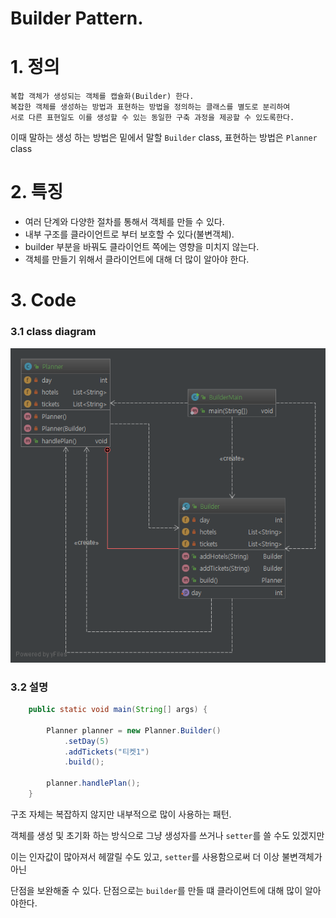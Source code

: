 ﻿# Builder Pattern.

# 1. 정의
    복합 객체가 생성되는 객체를 캡슐화(Builder) 한다.
    복잡한 객체를 생성하는 방법과 표현하는 방법을 정의하는 클래스를 별도로 분리하여
    서로 다른 표현일도 이를 생성할 수 있는 동일한 구축 과정을 제공할 수 있도록한다.


이때 말하는 생성 하는 방법은 밑에서 말할 `Builder` class, 표현하는 방법은 `Planner` class

# 2. 특징

* 여러 단계와 다양한 절차를 통해서 객체를 만들 수 있다.
* 내부 구조를 클라이언트로 부터 보호할 수 있다(불변객체).
* builder 부분을 바꿔도 클라이언트 쪽에는 영향을 미치지 않는다.
* 객체를 만들기 위해서 클라이언트에 대해 더 많이 알아야 한다.


# 3. Code

### 3.1 class diagram
![ClassDiagram](./ClassDiagram.png)

### 3.2 설명

```java
    public static void main(String[] args) {
    
        Planner planner = new Planner.Builder()
            .setDay(5)
            .addTickets("티켓1")
            .build();
            
        planner.handlePlan();
    }
```

구조 자체는 복잡하지 않지만 내부적으로 많이 사용하는 패턴.

객체를 생성 및 초기화 하는 방식으로 그냥 생성자를 쓰거나 `setter`를 쓸 수도 있겠지만

이는 인자값이 많아져서 헤깔릴 수도 있고, `setter`를 사용함으로써 더 이상 불변객체가 아닌

단점을 보완해줄 수 있다.  단점으로는 `builder`를 만들 떄 클라이언트에 대해 많이 알아야한다. 

